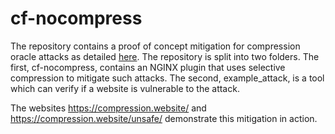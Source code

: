 # cf-nocompress

The repository contains a proof of concept mitigation for compression oracle attacks as detailed [here](https://blog.cloudflare.com/a-solution-to-compression-oracles-on-the-web/). The repository is split into two folders. The first, cf-nocompress, contains an NGINX plugin that uses selective compression to mitigate such attacks. The second, example_attack, is a tool which can verify if a website is vulnerable to the attack.

The websites https://compression.website/ and https://compression.website/unsafe/ demonstrate this mitigation in action.